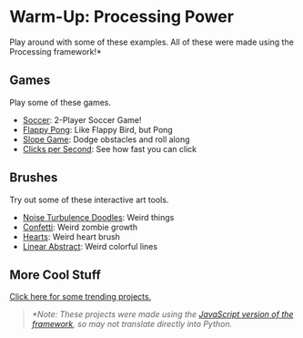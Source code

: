 # Warm-Up: Processing Power
Play around with some of these examples. All of these were made using the Processing framework!*

## Games
Play some of these games.

- [Soccer](https://openprocessing.org/sketch/2140929): 2-Player Soccer Game!
- [Flappy Pong](https://openprocessing.org/sketch/395383): Like Flappy Bird, but Pong
- [Slope Game](https://openprocessing.org/sketch/2211483): Dodge obstacles and roll along
- [Clicks per Second](https://openprocessing.org/sketch/2211240): See how fast you can click

## Brushes
Try out some of these interactive art tools.

- [Noise Turbulence Doodles](https://openprocessing.org/sketch/143842): Weird things
- [Confetti](https://openprocessing.org/sketch/505090): Weird zombie growth
- [Hearts](https://openprocessing.org/sketch/1559275): Weird heart brush
- [Linear Abstract](https://openprocessing.org/sketch/143842): Weird colorful lines

## More Cool Stuff
[Click here for some trending projects.](https://openprocessing.org/discover/#/trending)

>_*Note: These projects were made using the [JavaScript version of the framework](https://p5js.org/), so may not translate directly into Python._
